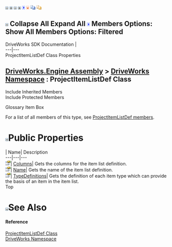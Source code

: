 ![](dotnetimages/collapse.gif) ![](dotnetimages/expand.gif) ![](dotnetimages/collapse.gif) ![](dotnetimages/expand.gif) ![](dotnetimages/drpdown.gif) ![](dotnetimages/drpdown_orange.gif) ![](dotnetimages/copycode.gif) ![](dotnetimages/copycodeHighlight.gif)

![](dotnetimages/collapse.gif) Collapse All Expand All ![](dotnetimages/drpdown.gif) Members Options: Show All  Members Options: Filtered   
---  
DriveWorks SDK Documentation  |   
---|---  
ProjectItemListDef Class Properties   
  
[DriveWorks.Engine Assembly](topic2156.md) > [DriveWorks Namespace](topic2159.md) : ProjectItemListDef Class  
---  
  
Include Inherited Members    
Include Protected Members    


Glossary Item Box

For a list of all members of this type, see [ProjectItemListDef members](topic4512.md).

# ![](dotnetimages/collapse.gif)Public Properties

| Name| Description  
---|---|---  
![Public Property](dotnetimages/publicProperty.gif)| [Columns](topic4527.md)| Gets the columns for the item list definition.   
![Public Property](dotnetimages/publicProperty.gif)| [Name](topic4528.md)| Gets the name of the item list definition.   
![Public Property](dotnetimages/publicProperty.gif)| [TypeDefinitions](topic4529.md)| Gets the definition of each item type which can provide the basis of an item in the item list.   
Top

# ![](dotnetimages/collapse.gif)See Also

#### Reference

[ProjectItemListDef Class](topic4511.md)   
[DriveWorks Namespace](topic2159.md)


